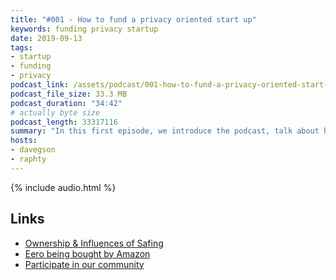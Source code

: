 ```yaml
---
title: "#001 - How to fund a privacy oriented start up"
keywords: funding privacy startup
date: 2019-09-13
tags:
- startup
- funding
- privacy
podcast_link: /assets/podcast/001-how-to-fund-a-privacy-oriented-start-up.mp3
podcast_file_size: 33.3 MB
podcast_duration: "34:42"
# actually byte size
podcast_length: 33317116
summary: "In this first episode, we introduce the podcast, talk about how start ups are funded in general and have a look at how governmental grants work. We also talk about our experience with grants and we drop news regarding the most recent one we applied for."
hosts:
- davegson
- raphty
---
```


{% include audio.html %}

## Links

* [Ownership & Influences of Safing](https://safing.io/our-values/#ownership)
* [Eero being bought by Amazon](https://www.theverge.com/2019/2/11/18220960/amazon-eero-acquisition-announced)
* [Participate in our community](https://old.reddit.com/r/safing)
